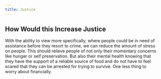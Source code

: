 ```yaml
---
title: Justice
---
```


## How Would this Increase Justice

With the ability to view more specifically, where people could be in need of assistance before they resort to crime, we can reduce the amount of stress on people. This should relieve people of not only their momentary concerns like hunger or self preservation. But also their mental health knowing that they have the support of a reliable source of food and do not have to feel scared that they can be arrested for trying to survive. One less thing to worry about financially. 

